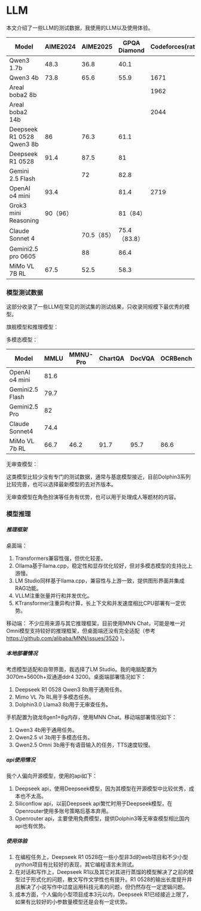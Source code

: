 # LLM

本文介绍了一些LLM的测试数据，我使用的LLM以及使用体验。

| Model                     | AIME2024 | AIME2025   | GPQA Diamond | Codeforces(rating) | LiveCodeBench | SWE-Bench  | Humanity’s Last Exam | Frontier Math |
| ------------------------- | -------- | ---------- | ------------ | ------------------ | ------------- | ---------- | --------------------- | ------------- |
| Qwen3 1.7b                | 48.3     | 36.8       | 40.1         |                    | 33.2          |            |                       |               |
| Qwen3 4b                  | 73.8     | 65.6       | 55.9         | 1671               | 54.2          |            |                       |               |
| Areal boba2 8b            |          |            |              | 1962               | 63            |            |                       |               |
| Areal boba2 14b           |          |            |              | 2044               | 69.1          |            |                       |               |
| Deepseek R1 0528 Qwen3 8b | 86       | 76.3       | 61.1         |                    | 60.5          |            |                       |               |
| Deepseek R1 0528          | 91.4     | 87.5       | 81           |                    | 73.3          |            | 14                    |               |
| Gemini 2.5 Flash          |          | 72         | 82.8         |                    | 55.4          | 48.9(60.3) | 11                    |               |
| OpenAI o4 mini            | 93.4     |            | 81.4         | 2719               | 80.2          | 68.1       | 14.3                  | 17            |
| Grok3 mini Reasoning      | 90（96） |            | 81（84）     |                    | 66.7          |            |                       | 6             |
| Claude  Sonnet 4          |          | 70.5（85） | 75.4（83.8） |                    |               | 72.7(80.2) |                       |               |
| Gemini2.5 pro 0605        |          | 88         | 86.4         |                    | 69            | 59.6(67.2) | 21                    |               |
| MiMo VL 7B RL             | 67.5     | 52.5       | 58.3         |                    |               |            |                       |               |

### 模型测试数据

这部分收录了一些LLM在常见的测试集的测试结果，只收录同规模下最优秀的模型。

旗舰模型和推理模型：

多模态模型：

| Model           | MMLU | MMNU-Pro | ChartQA | DocVQA | OCRBench | AI2D | MathVista | MathVision | Vibe Eval(Reka) |
| --------------- | ---- | -------- | ------- | ------ | -------- | ---- | --------- | ---------- | --------------- |
| OpenAI o4 mini  | 81.6 |          |         |        |          |      | 84.4      |            |                 |
| Gemini2.5 Flash | 79.7 |          |         |        |          |      |           |            | 65.4            |
| Gemini2.5 Pro   | 82   |          |         |        |          |      |           |            | 67.2            |
| Claude Sonnet4  | 74.4 |          |         |        |          |      |           |            |                 |
| MiMo VL 7b RL   | 66.7 | 46.2     | 91.7    | 95.7   | 86.6     | 83.5 | 81.5      | 60.4       |                 |

无审查模型：

这类模型比较少没有专门的测试数据，通常与基底模型接近，目前Dolphin3系列比较完善，也可以选择最新模型的去对齐版本。

无审查模型在角色扮演等任务有优势，也可以用于处理成人等题材的内容。

### 模型推理

##### 推理框架

桌面端：

1. Transformers兼容性强，但优化较差。
2. Ollama基于llama.cpp，稳定性和显存优化较好，但对多模态模型的支持比上游慢。
3. LM Studio同样基于llama.cpp，兼容性与上游一致，提供图形界面并集成RAG功能。
4. VLLM注重张量并行和并发优化。
5. KTransformer注重异构计算，长上下文和并发速度相比CPU部署有一定优势。

移动端：
不少应用来源与其它推理框架，目前使用MNN Chat，可能是唯一对Omni模型支持较好的推理框架，但桌面端还没有完全适配（参考 https://github.com/alibaba/MNN/issues/3520 ）。

##### 本地部署情况

考虑模型适配和自带界面，我选择了LM Studio。我的电脑配置为3070m+5600h+双通道ddr4 3200。桌面端部署情况如下：

1. Deepseek R1 0528 Qwen3 8b用于通用任务。
2. Mimo VL 7b RL用于多模态任务。
3. Dolphin3.0 Llama3 8b用于无审查任务。

手机配置为骁龙8gen1+8g内存，使用MNN Chat。移动端部署情况如下：

1. Qwen3 4b用于通用任务。
2. Qwen2.5 vl 3b用于多模态任务。
3. Qwen2.5 Omni 3b用于有语音输入的任务，TTS速度较慢。

##### api使用情况

我个人偏向开源模型，使用的api如下：

1. Deepseek api，使用Deepseek模型，因为其模型在开源模型中比较优秀，成本也不太高。
2. Siliconflow api，以前Deepseek api繁忙时用于Deepseek模型，在Openrouter使用多账号策略后基本弃用。
3. Openrouter api，主要使用免费模型，提供Dolphin3等无审查模型相比国内api也有优势。

##### 使用体验

1. 在编程任务上，Deepseek R1 0528在一些小型非3d的web项目和不少小型python项目有比较好的表现，其它编程语言未测试。
2. 在对话和写作上，Deepseek R1以及其它对其进行蒸馏的模型解决了之前的模型过于形式化的问题，散文写作文学性也有提升。R1 0528的输出长度提升并且解决了小说写作中过度运用科技元素的问题，但仍然存在一定逻辑问题。
3. 成本方面，个人偏向小型项目成本3元以内，Deepseek R1已经接近上限了，如果有比较好的小参数量模型还是会有一定优势。
